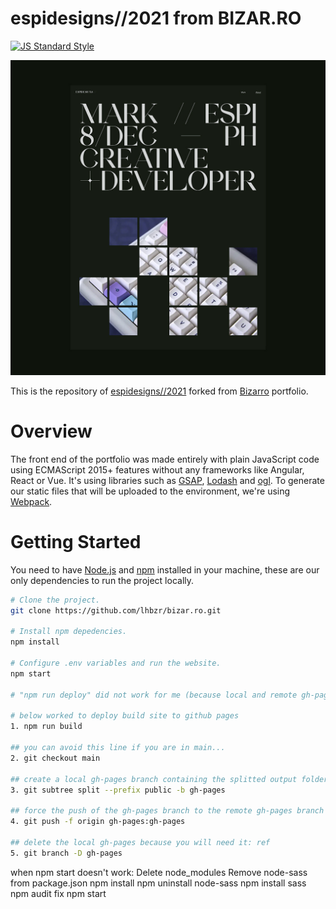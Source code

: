 # espidesigns//2021 from BIZAR.RO

[![JS Standard Style](https://img.shields.io/badge/code%20style-standard-brightgreen.svg?style=flat-square)](http://standardjs.com/)

[![Screenshot of Website](espidesigns2021.jpg)](https://www.espidesigns.com/)

This is the repository of [espidesigns//2021](https://www.espidesigns.com/) forked from [Bizarro](http://bizar.ro/) portfolio. 

# Overview

The front end of the portfolio was made entirely with plain JavaScript code using ECMAScript 2015+ features without any frameworks like Angular, React or Vue. It's using libraries such as [GSAP](https://greensock.com/), [Lodash](https://lodash.com/) and [ogl](https://github.com/oframe/ogl). To generate our static files that will be uploaded to the environment, we're using [Webpack](https://webpack.js.org/).

# Getting Started

You need to have [Node.js](https://nodejs.org/en/) and [npm](https://www.npmjs.com/) installed in your machine, these are our only dependencies to run the project locally.

```sh
# Clone the project.
git clone https://github.com/lhbzr/bizar.ro.git

# Install npm depedencies.
npm install

# Configure .env variables and run the website.
npm start

# "npm run deploy" did not work for me (because local and remote gh-pages pages must not exist first)

# below worked to deploy build site to github pages
1. npm run build

## you can avoid this line if you are in main...
2. git checkout main 

## create a local gh-pages branch containing the splitted output folder
3. git subtree split --prefix public -b gh-pages 

## force the push of the gh-pages branch to the remote gh-pages branch at origin
4. git push -f origin gh-pages:gh-pages 

## delete the local gh-pages because you will need it: ref
5. git branch -D gh-pages 

```


when npm start doesn't work:
Delete node_modules
Remove node-sass from package.json
npm install
npm uninstall node-sass
npm install sass
npm audit fix
npm start
